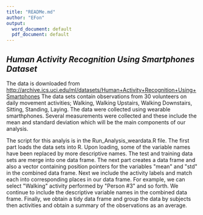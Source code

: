 ```yaml
---
title: "READMe.md"
author: "EFon"
output:
  word_document: default
  pdf_document: default
---
```

## *Human Activity Recognition Using Smartphones Dataset*

The data is downloaded from http://archive.ics.uci.edu/ml/datasets/Human+Activity+Recognition+Using+Smartphones
The data sets contain observations from 30 volunteers on daily movement activities; Walking, Walking Upstairs, Walking Downstairs, Sitting, Standing, Laying. The data were collected using wearable smarthphones. Several measurements were collected and these include the mean and standard deviation which will be the main components of our analysis. 


The script for this analyis is in the Run_Analysis_weardata.R file. 
The first part loads the data sets into R. Upon loading, some of the variable names have been replaced by more descriptive names. The test and training data sets are merge into one data frame. 
The next part creates a data frame and also a vector containing position pointers for the variables "mean" and "std" in the combined data frame. 
Next we include the activity labels and match each into corresponding places in our data frame. For example, we can select "Walking" activity performed by "Person #3" and so forth.
We continue to include the descriptive variable names in the combined data frame.
Finally, we obtain a tidy data frame and group the data by subjects then activities and obtain a summary of the observations as an average.



   